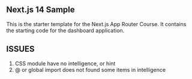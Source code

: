 ## Next.js 14 Sample

This is the starter template for the Next.js App Router Course. It contains the starting code for the dashboard application.

## ISSUES

1. CSS module have no intelligence, or hint
2. @ or global import does not found some items in intelligence
